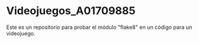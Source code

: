 # Videojuegos_A01709885
Este es un repositorio para probar el módulo "flake8" en un código para un videojuego.
